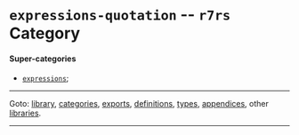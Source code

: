

<a id='category__r7rs__expressions-quotation'></a>

# `expressions-quotation` -- `r7rs` Category


<a id='category__r7rs__expressions-quotation__super-categories'></a>

#### Super-categories

 * [`expressions`](../../r7rs/categories/expressions.md#category__r7rs__expressions);

----

Goto: [library](../../r7rs/_index.md#library__r7rs), [categories](../../r7rs/categories/_index.md#toc__r7rs__categories), [exports](../../r7rs/exports/_index.md#toc__r7rs__exports), [definitions](../../r7rs/definitions/_index.md#toc__r7rs__definitions), [types](../../r7rs/types/_index.md#toc__r7rs__types), [appendices](../../r7rs/appendices/_index.md#toc__r7rs__appendices), other [libraries](../../_libraries.md#toc__libraries).

----

